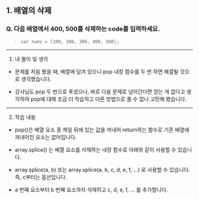 ## 1. 배열의 삭제

### Q. 다음 배열에서 400, 500를 삭제하는 code를 입력하세요.

> `var nums = [100, 200, 300, 400, 500];`

---

1. 내 풀이 및 생각

- 문제를 처음 봤을 때, 배열에 담겨 있으니 pop 내장 함수를 두 번 하면 해결될 것으로 생각했습니다.

- 강사님도 pop 두 번으로 푸셨으나, 바로 다음 문제로 넘어간다면 얻는 게 없다고 생각하여 pop에 대해 조금 더 학습하고 다른 방법으로 풀 수 없나 고민해 봤습니다.

---

2. 학습 내용

- pop()은 배열 요소 중 제일 뒤에 있는 값을 꺼내어 return하는 함수로 기존 배열에 꺼내어진 요소는 없어집니다.

- array.splice() 는 배열 요소를 삭제하는 내장 함수로 아래와 같이 사용할 수 있습니다.

- array.splice(a, b) 또는 array.splice(a, b, c, d, e, f, ...) 로 사용할 수 있습니다. 즉, c부터는 옵션입니다.
- a 번째 요소부터 b 번째 요소까지 삭제하고 c, d, e, f, ... 를 추가합니다.
